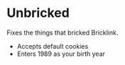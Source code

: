 # Unbricked
Fixes the things that bricked Bricklink.

- Accepts default cookies
- Enters 1989 as your birth year
